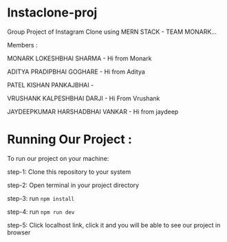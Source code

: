 # Instaclone-proj
Group Project of Instagram Clone using MERN STACK - TEAM MONARK...

Members :

  MONARK LOKESHBHAI SHARMA - Hi from Monark
  
  ADITYA PRADIPBHAI GOGHARE - Hi from Aditya
  
  PATEL KISHAN PANKAJBHAI - 
  
  VRUSHANK KALPESHBHAI DARJI - Hi From Vrushank
  
  JAYDEEPKUMAR HARSHADBHAI VANKAR -  Hi from jaydeep




# Running Our Project :

To run our project on your machine:

step-1: Clone this repository to your system

step-2: Open terminal in your project directory

step-3: run <code>npm install</code>

step-4: run <code>npm run dev</code>

step-5: Click localhost link, click it and you will be able to see our project in browser

